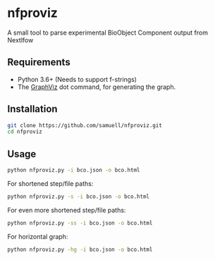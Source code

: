 # nfproviz
A small tool to parse experimental BioObject Component output from Nextlfow

## Requirements

- Python 3.6+ (Needs to support f-strings)
- The [GraphViz](https://graphviz.org/) dot command, for generating the graph.

## Installation

```bash
git clone https://github.com/samuell/nfproviz.git
cd nfproviz
```

## Usage

```bash
python nfproviz.py -i bco.json -o bco.html
```

For shortened step/file paths:

```bash
python nfproviz.py -s -i bco.json -o bco.html
```

For even more shortened step/file paths:

```bash
python nfproviz.py -ss -i bco.json -o bco.html
```

For horizontal graph:

```bash
python nfproviz.py -hg -i bco.json -o bco.html
```
